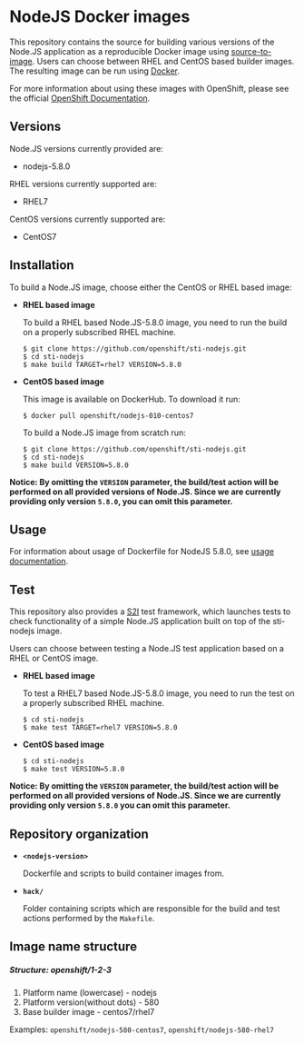 NodeJS Docker images
====================

This repository contains the source for building various versions of
the Node.JS application as a reproducible Docker image using
[source-to-image](https://github.com/openshift/source-to-image).
Users can choose between RHEL and CentOS based builder images.
The resulting image can be run using [Docker](http://docker.io).

For more information about using these images with OpenShift, please see the
official [OpenShift Documentation](https://docs.openshift.org/latest/using_images/s2i_images/nodejs.html).


Versions
---------------
Node.JS versions currently provided are:
* nodejs-5.8.0

RHEL versions currently supported are:
* RHEL7

CentOS versions currently supported are:
* CentOS7


Installation
---------------
To build a Node.JS image, choose either the CentOS or RHEL based image:
*  **RHEL based image**

    To build a RHEL based Node.JS-5.8.0 image, you need to run the build on a properly
    subscribed RHEL machine.

    ```
    $ git clone https://github.com/openshift/sti-nodejs.git
    $ cd sti-nodejs
    $ make build TARGET=rhel7 VERSION=5.8.0
    ```

*  **CentOS based image**

    This image is available on DockerHub. To download it run:

    ```
    $ docker pull openshift/nodejs-010-centos7
    ```

    To build a Node.JS image from scratch run:

    ```
    $ git clone https://github.com/openshift/sti-nodejs.git
    $ cd sti-nodejs
    $ make build VERSION=5.8.0
    ```

**Notice: By omitting the `VERSION` parameter, the build/test action will be performed
on all provided versions of Node.JS. Since we are currently providing only version `5.8.0`,
you can omit this parameter.**


Usage
---------------------------------

For information about usage of Dockerfile for NodeJS 5.8.0,
see [usage documentation](5.8.0/README.md).


Test
---------------------
This repository also provides a [S2I](https://github.com/openshift/source-to-image) test framework,
which launches tests to check functionality of a simple Node.JS application built on top of the sti-nodejs image.

Users can choose between testing a Node.JS test application based on a RHEL or CentOS image.

*  **RHEL based image**

    To test a RHEL7 based Node.JS-5.8.0 image, you need to run the test on a properly
    subscribed RHEL machine.

    ```
    $ cd sti-nodejs
    $ make test TARGET=rhel7 VERSION=5.8.0
    ```

*  **CentOS based image**

    ```
    $ cd sti-nodejs
    $ make test VERSION=5.8.0
    ```

**Notice: By omitting the `VERSION` parameter, the build/test action will be performed
on all provided versions of Node.JS. Since we are currently providing only version `5.8.0`
you can omit this parameter.**


Repository organization
------------------------
* **`<nodejs-version>`**

    Dockerfile and scripts to build container images from.

* **`hack/`**

    Folder containing scripts which are responsible for the build and test actions performed by the `Makefile`.


Image name structure
------------------------
##### Structure: openshift/1-2-3

1. Platform name (lowercase) - nodejs
2. Platform version(without dots) - 580
3. Base builder image - centos7/rhel7

Examples: `openshift/nodejs-580-centos7`, `openshift/nodejs-580-rhel7`


